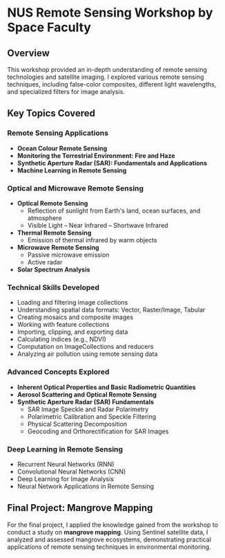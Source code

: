 # NUS Remote Sensing Workshop by Space Faculty  

## Overview  
This workshop provided an in-depth understanding of remote sensing technologies and satellite imaging. I explored various remote sensing techniques, including false-color composites, different light wavelengths, and specialized filters for image analysis.  

## Key Topics Covered  

### Remote Sensing Applications  
- **Ocean Colour Remote Sensing**  
- **Monitoring the Terrestrial Environment: Fire and Haze**  
- **Synthetic Aperture Radar (SAR): Fundamentals and Applications**  
- **Machine Learning in Remote Sensing**  

### Optical and Microwave Remote Sensing  
- **Optical Remote Sensing**  
  - Reflection of sunlight from Earth's land, ocean surfaces, and atmosphere  
  - Visible Light – Near Infrared – Shortwave Infrared  
- **Thermal Remote Sensing**  
  - Emission of thermal infrared by warm objects  
- **Microwave Remote Sensing**  
  - Passive microwave emission  
  - Active radar  
- **Solar Spectrum Analysis**  

### Technical Skills Developed  
- Loading and filtering image collections  
- Understanding spatial data formats: Vector, Raster/Image, Tabular  
- Creating mosaics and composite images  
- Working with feature collections  
- Importing, clipping, and exporting data  
- Calculating indices (e.g., NDVI)  
- Computation on ImageCollections and reducers  
- Analyzing air pollution using remote sensing data  

### Advanced Concepts Explored  
- **Inherent Optical Properties and Basic Radiometric Quantities**  
- **Aerosol Scattering and Optical Remote Sensing**  
- **Synthetic Aperture Radar (SAR) Fundamentals**  
  - SAR Image Speckle and Radar Polarimetry  
  - Polarimetric Calibration and Speckle Filtering  
  - Physical Scattering Decomposition  
  - Geocoding and Orthorectification for SAR Images  

### Deep Learning in Remote Sensing  
- Recurrent Neural Networks (RNN)  
- Convolutional Neural Networks (CNN)  
- Deep Learning for Image Analysis  
- Neural Network Applications in Remote Sensing  

## Final Project: Mangrove Mapping  
For the final project, I applied the knowledge gained from the workshop to conduct a study on **mangrove mapping**. Using Sentinel satellite data, I analyzed and assessed mangrove ecosystems, demonstrating practical applications of remote sensing techniques in environmental monitoring.  
